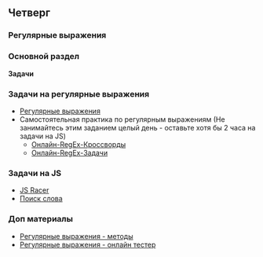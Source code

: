 ## Четверг
### Регулярные выражения

### Основной раздел

**Задачи**

### Задачи на регулярные выражения

- [Регулярные выражения](../../../../core-regular-expressions)
- Самостоятельная практика по регулярным выражениям (Не занимайтесь этим заданием целый день - оставьте хотя бы 2 часа на задачи на JS)
    - [Онлайн-RegEx-Кроссворды](https://regexcrossword.com/)
    - [Онлайн-RegEx-Задачи](https://www.hackerrank.com/domains/regex)

### Задачи на JS

- [JS Racer](../../../../core-algorithm-racer-1)
- [Поиск слова](../../../../core-algorithm-word-search)

### Доп материалы 
- [Регулярные выражения - методы](https://learn.javascript.ru/regular-expressions-javascript)
- [Регулярные выражения - онлайн тестер](https://regex101.com)
